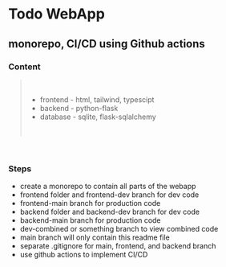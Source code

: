# Todo WebApp
## monorepo, CI/CD using Github actions

### Content

> <br>
> 
> * frontend - html, tailwind, typescipt
> * backend - python-flask
> * database - sqlite, flask-sqlalchemy
> 
> <br>

<br>

### Steps

* create a monorepo to contain all parts of the webapp
* frontend folder and frontend-dev branch for dev code
* frontend-main branch for production code
* backend folder and backend-dev branch for dev code
* backend-main branch for production code
* dev-combined or something branch to view combined code
* main branch will only contain this readme file
* separate .gitignore for main, frontend, and backend branch
* use github actions to implement CI/CD